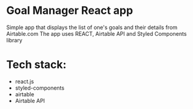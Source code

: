 # Goal Manager React app
Simple app that displays the list of one's goals and their details from Airtable.com
The app uses REACT, Airtable API and Styled Components library

# Tech stack:
* react.js
* styled-components
* airtable
* Airtable API
